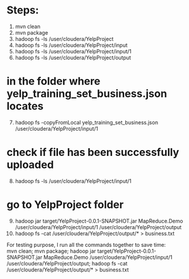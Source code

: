 # Steps:

1. mvn clean
2. mvn package
3. hadoop fs -ls /user/cloudera/YelpProject
4. hadoop fs -ls /user/cloudera/YelpProject/input
5. hadoop fs -ls /user/cloudera/YelpProject/input/1
6. hadoop fs -ls /user/cloudera/YelpProject/output
# in the folder where yelp_training_set_business.json locates
7. hadoop fs -copyFromLocal yelp_training_set_business.json /user/cloudera/YelpProject/input/1
# check if file has been successfully uploaded
8. hadoop fs -ls /user/cloudera/YelpProject/input/1
# go to YelpProject folder
9. hadoop jar target/YelpProject-0.0.1-SNAPSHOT.jar MapReduce.Demo /user/cloudera/YelpProject/input/1 /user/cloudera/YelpProject/output
10. hadoop fs -cat /user/cloudera/YelpProject/output/* > business.txt      




For testing purpose, I run all the commands together to save time:<br>
mvn clean; mvn package; hadoop jar target/YelpProject-0.0.1-SNAPSHOT.jar MapReduce.Demo /user/cloudera/YelpProject/input/1 /user/cloudera/YelpProject/output; hadoop fs -cat /user/cloudera/YelpProject/output/* > business.txt
 
